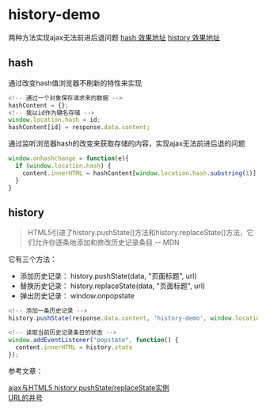# history-demo
两种方法实现ajax无法前进后退问题
[hash 效果地址](https://sihai00.github.io/training-demo/history/indexByHash.html)
[history 效果地址](https://sihai00.github.io/training-demo/history/indexByHistory.html)

## hash 
通过改变hash值浏览器不刷新的特性来实现
```javascript
<!-- 通过一个对象保存请求来的数据 -->
hashContent = {};
<!-- 我以id作为键名存储 -->
window.location.hash = id;
hashContent[id] = response.data.content;
```
通过监听浏览器hash的改变来获取存储的内容，实现ajax无法前进后退的问题
```javascript
window.onhashchange = function(e){
  if (window.location.hash) {
    content.innerHTML = hashContent[window.location.hash.substring(1)]
  }
}
```

## history 
> HTML5引进了history.pushState()方法和history.replaceState()方法，它们允许你逐条地添加和修改历史记录条目 -- MDN

它有三个方法：
- 添加历史记录： history.pushState(data, "页面标题", url)
- 替换历史记录： history.replaceState(data, "页面标题", url)
- 弹出历史记录： window.onpopstate
```javascript
<!-- 添加一条历史记录 -->
history.pushState(response.data.content, 'history-demo', window.location.pathname+'#'+id);
```
```javascript
<!-- 读取当前历史记录条目的状态 -->
window.addEventListener("popstate", function() {
  content.innerHTML = history.state
});
```

参考文章：

[ajax与HTML5 history pushState/replaceState实例](http://www.zhangxinxu.com/wordpress/2013/06/html5-history-api-pushstate-replacestate-ajax/)\
[URL的井号](http://www.ruanyifeng.com/blog/2011/03/url_hash.html)